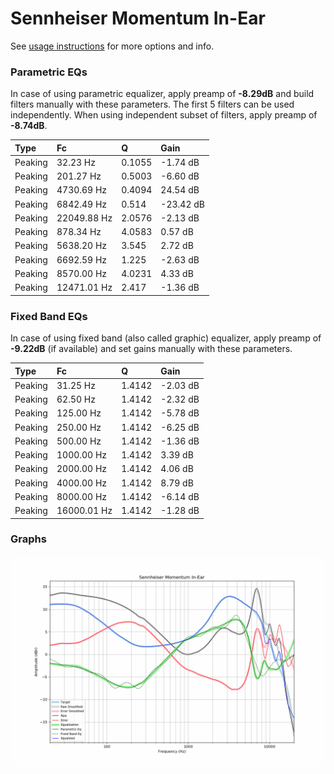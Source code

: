# Sennheiser Momentum In-Ear
See [usage instructions](https://github.com/jaakkopasanen/AutoEq#usage) for more options and info.

### Parametric EQs
In case of using parametric equalizer, apply preamp of **-8.29dB** and build filters manually
with these parameters. The first 5 filters can be used independently.
When using independent subset of filters, apply preamp of **-8.74dB**.

| Type    | Fc          |      Q | Gain      |
|:--------|:------------|:-------|:----------|
| Peaking | 32.23 Hz    | 0.1055 | -1.74 dB  |
| Peaking | 201.27 Hz   | 0.5003 | -6.60 dB  |
| Peaking | 4730.69 Hz  | 0.4094 | 24.54 dB  |
| Peaking | 6842.49 Hz  | 0.514  | -23.42 dB |
| Peaking | 22049.88 Hz | 2.0576 | -2.13 dB  |
| Peaking | 878.34 Hz   | 4.0583 | 0.57 dB   |
| Peaking | 5638.20 Hz  | 3.545  | 2.72 dB   |
| Peaking | 6692.59 Hz  | 1.225  | -2.63 dB  |
| Peaking | 8570.00 Hz  | 4.0231 | 4.33 dB   |
| Peaking | 12471.01 Hz | 2.417  | -1.36 dB  |

### Fixed Band EQs
In case of using fixed band (also called graphic) equalizer, apply preamp of **-9.22dB**
(if available) and set gains manually with these parameters.

| Type    | Fc          |      Q | Gain     |
|:--------|:------------|:-------|:---------|
| Peaking | 31.25 Hz    | 1.4142 | -2.03 dB |
| Peaking | 62.50 Hz    | 1.4142 | -2.32 dB |
| Peaking | 125.00 Hz   | 1.4142 | -5.78 dB |
| Peaking | 250.00 Hz   | 1.4142 | -6.25 dB |
| Peaking | 500.00 Hz   | 1.4142 | -1.36 dB |
| Peaking | 1000.00 Hz  | 1.4142 | 3.39 dB  |
| Peaking | 2000.00 Hz  | 1.4142 | 4.06 dB  |
| Peaking | 4000.00 Hz  | 1.4142 | 8.79 dB  |
| Peaking | 8000.00 Hz  | 1.4142 | -6.14 dB |
| Peaking | 16000.01 Hz | 1.4142 | -1.28 dB |

### Graphs
![](./Sennheiser%20Momentum%20In-Ear.png)